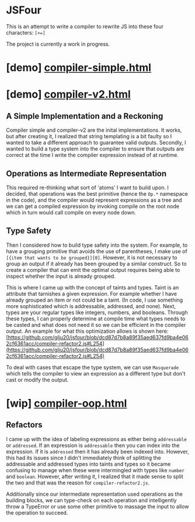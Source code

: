 # JSFour
This is an attempt to write a compiler to rewrite JS into these four characters: `[+=]`


The project is currently a work in progress.

# [demo] [compiler-simple.html](https://gliu20.github.io/jsfour/compiler-simple.html)
# [demo] [compiler-v2.html](https://gliu20.github.io/jsfour/compiler-v2.html)

## A Simple Implementation and a Reckoning
Compiler simple and compiler-v2 are the inital implementations. It works, but after creating it, I realized that string templating is a bit faulty so I wanted to take a different approach to guarantee valid outputs. Secondly, I wanted to build a type system into the compiler to ensure that outputs are correct at the time I write the compiler expression instead of at runtime.

## Operations as Intermediate Representation
This required re-thinking what sort of 'atoms' I want to build upon. I decided, that operations was the best primitive (hence the `Op.*` namespace in the code), and the compiler would represent expressions as a tree and we can get a compiled expression by invoking compile on the root node which in turn would call compile on every node down.

## Type Safety
Then I considered how to build type safety into the system. For example, to have a grouping primitive that avoids the use of parentheses, I make use of `[{item that wants to be grouped}][0]`. However, it is not necessary to group an output if it already has been grouped by a similar construct. So to create a compiler that can emit the optimal output requires being able to inspect whether the input is already grouped.

This is where I came up with the concept of taints and types. Taint is an attribute that tarnishes a given expression. For example whether I have already grouped an item or not could be a taint. (In code, I use something more sophisticated which is addressable, addressed, and none). Next, types are your regular types like integers, numbers, and booleans. Through these types, I can properly determine at compile time what types needs to be casted and what does not need it so we can be efficient in the compiler output.  An example for what this optimization allows is shown here: [https://github.com/gliu20/jsfour/blob/dcd87d7b8a89f35aed637fd9ba4e062cf6361acc/compiler-refactor2.js#L254](https://github.com/gliu20/jsfour/blob/dcd87d7b8a89f35aed637fd9ba4e062cf6361acc/compiler-refactor2.js#L254)

To deal with cases that escape the type system, we can use `Masquerade` which tells the compiler to view an expression as a different type but don't cast or modify the output.


# [wip] [compiler-oop.html](https://gliu20.github.io/jsfour/compiler-oop.html)

## Refactors
I came up with the idea of labeling expressions as either being `addressable` or `addressed`. If an expression is `addressable` then you can index into the expression. If it is `addressed` then it has already been indexed into. However, this had its issues since I didn't immediately think of splitting the addressable and addressed types into taints and types so it became confusing to manage when these were intermingled with types like `number` and `boolean`. However, after writing it, I realized that it made sense to split the two and that was the reason for `compiler-refactor2.js`.

Additionally since our intermediate representation used operations as the building blocks, we can type-check on each operation and intelligently throw a TypeError or use some other primitive to massage the input to allow the operation to succeed. 
